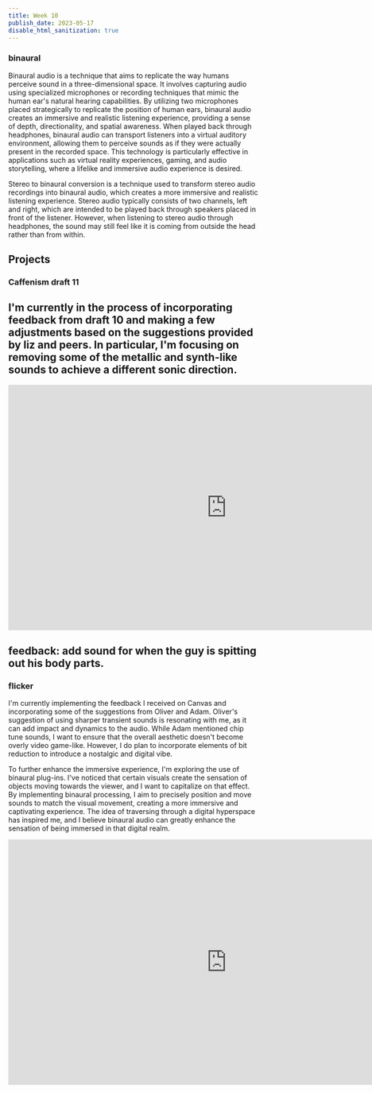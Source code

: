 ```yaml
---
title: Week 10
publish_date: 2023-05-17
disable_html_sanitization: true
---
```

### binaural

Binaural audio is a technique that aims to replicate the way humans perceive sound in a three-dimensional space. It involves capturing audio using specialized microphones or recording techniques that mimic the human ear's natural hearing capabilities. By utilizing two microphones placed strategically to replicate the position of human ears, binaural audio creates an immersive and realistic listening experience, providing a sense of depth, directionality, and spatial awareness. When played back through headphones, binaural audio can transport listeners into a virtual auditory environment, allowing them to perceive sounds as if they were actually present in the recorded space. This technology is particularly effective in applications such as virtual reality experiences, gaming, and audio storytelling, where a lifelike and immersive audio experience is desired.

Stereo to binaural conversion is a technique used to transform stereo audio recordings into binaural audio, which creates a more immersive and realistic listening experience. Stereo audio typically consists of two channels, left and right, which are intended to be played back through speakers placed in front of the listener. However, when listening to stereo audio through headphones, the sound may still feel like it is coming from outside the head rather than from within.




## Projects

### Caffenism draft 11 ###


I'm currently in the process of incorporating feedback from draft 10 and making a few adjustments based on the suggestions provided by liz and peers. In particular, I'm focusing on removing some of the metallic and synth-like sounds to achieve a different sonic direction.
---
<iframe width="878" height="494" src="https://www.youtube.com/embed/uTOuX98WxbA" title="LIZ ANIMATION SOUNDDRAFT 11" frameborder="0" allow="accelerometer; autoplay; clipboard-write; encrypted-media; gyroscope; picture-in-picture; web-share" allowfullscreen></iframe>

feedback: add sound for when the guy is spitting out his body parts.
---

### flicker

I'm currently implementing the feedback I received on Canvas and incorporating some of the suggestions from Oliver and Adam. Oliver's suggestion of using sharper transient sounds is resonating with me, as it can add impact and dynamics to the audio. While Adam mentioned chip tune sounds, I want to ensure that the overall aesthetic doesn't become overly video game-like. However, I do plan to incorporate elements of bit reduction to introduce a nostalgic and digital vibe.

To further enhance the immersive experience, I'm exploring the use of binaural plug-ins. I've noticed that certain visuals create the sensation of objects moving towards the viewer, and I want to capitalize on that effect. By implementing binaural processing, I aim to precisely position and move sounds to match the visual movement, creating a more immersive and captivating experience. The idea of traversing through a digital hyperspace has inspired me, and I believe binaural audio can greatly enhance the sensation of being immersed in that digital realm.


<iframe width="878" height="494" src="https://www.youtube.com/embed/De_LDvmolD4" title="flicker" frameborder="0" allow="accelerometer; autoplay; clipboard-write; encrypted-media; gyroscope; picture-in-picture; web-share" allowfullscreen></iframe>